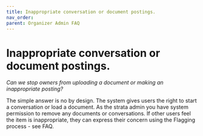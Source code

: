 ```yaml
---
title: Inappropriate conversation or document postings. 
nav_order: 
parent: Organizer Admin FAQ
---
```


# Inappropriate conversation or document postings.

*Can we stop owners from uploading a document or making an inappropriate posting?*

The simple answer is no by design.  The system gives users the right to start a conversation or load a document.  As the strata admin you have system permission to remove any documents or conversations.  If other users feel the item is inappropriate, they can express their concern using the Flagging process - see FAQ.

